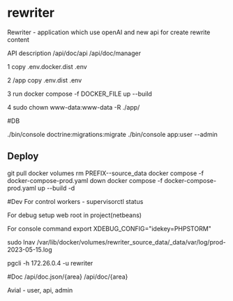 # rewriter
Rewriter - application which use openAI and new api for create rewrite content

API description
/api/doc/api
/api/doc/manager

1 copy .env.docker.dist .env

2 /app copy .env.dist .env

3 run docker compose -f DOCKER_FILE up --build

4 sudo chown www-data:www-data -R ./app/

#DB

./bin/console doctrine:migrations:migrate
./bin/console app:user --admin


## Deploy
git pull
docker volumes rm  PREFIX--source_data
docker compose -f docker-compose-prod.yaml down
docker compose -f docker-compose-prod.yaml up --build -d


#Dev
For control workers - supervisorctl status

For debug setup web root in project(netbeans)

For console command export XDEBUG_CONFIG="idekey=PHPSTORM"

sudo lnav /var/lib/docker/volumes/rewriter_source_data/_data/var/log/prod-2023-05-15.log

pgcli -h 172.26.0.4 -u rewriter


#Doc
/api/doc.json/{area}
/api/doc/{area}

Avial - user, api, admin

